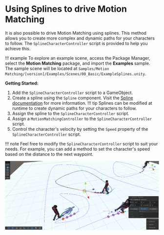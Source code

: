 # Using Splines to drive Motion Matching

It is also possible to drive Motion Matching using splines. This method allows you to create more complex and dynamic paths for your characters to follow. The `SplineCharacterController` script is provided to help you achieve this.

!!! example
    To explore an example scene, access the Package Manager, select the **Motion Matching** package, and import the **Examples** sample. The sample scene will be located at `Samples/Motion Matching/[version]/Examples/Scenes/00_Basic/ExampleSplines.unity`.
	
**Getting Started:**

1. Add the `SplineCharacterController` script to a GameObject.
2. Create a spline using the `Spline` component. Visit the [Spline documentation](https://docs.unity3d.com/Packages/com.unity.splines@2.7) for more information.
!!! tip
	Splines can be modified at runtime to create dynamic paths for your characters to follow.
3. Assign the spline to the `SplineCharacterController` script.
4. Assign a `MotionMatchingController` to the `SplineCharacterController` script.
5. Control the character's velocity by setting the `Speed` property of the `SplineCharacterController` script.

!!! note
	Feel free to modify the `SplineCharacterController` script to suit your needs. For example, you can add a method to set the character's speed based on the distance to the next waypoint.
	
	
![](../assets/media/splines.png)